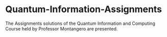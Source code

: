 # Quantum-Information-Assignments
The Assignments solutions of the Quantum Information and Computing Course held by Professor Montangero are presented.
